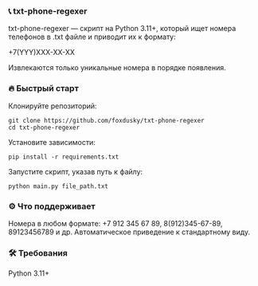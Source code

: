 ### 📞 txt-phone-regexer ###

txt-phone-regexer — скрипт на Python 3.11+, который ищет номера телефонов в .txt файле и приводит их к формату:

+7(YYY)XXX-XX-XX

Извлекаются только уникальные номера в порядке появления.

### 🔥 Быстрый старт ###

Клонируйте репозиторий:

    git clone https://github.com/foxdusky/txt-phone-regexer
    cd txt-phone-regexer

Установите зависимости:

    pip install -r requirements.txt

Запустите скрипт, указав путь к файлу:

    python main.py file_path.txt

### ⚙️ Что поддерживает ###

Номера в любом формате: +7 912 345 67 89, 8(912)345-67-89, 89123456789 и др.
Автоматическое приведение к стандартному виду.

### 🛠 Требования ###
Python 3.11+
